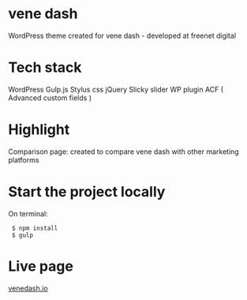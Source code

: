 # vene dash

   WordPress theme created for vene dash - developed at freenet digital

# Tech stack

WordPress 
    Gulp.js
    Stylus css
    jQuery
    Slicky slider
    WP plugin ACF ( Advanced custom fields ) 
  
# Highlight

   Comparison page: created to compare vene dash with other marketing platforms

  
# Start the project locally
  
  On terminal:
  
     $ npm install
     $ gulp

# Live page
   [venedash.io](https://www.venedash.io "vene dash")
    
